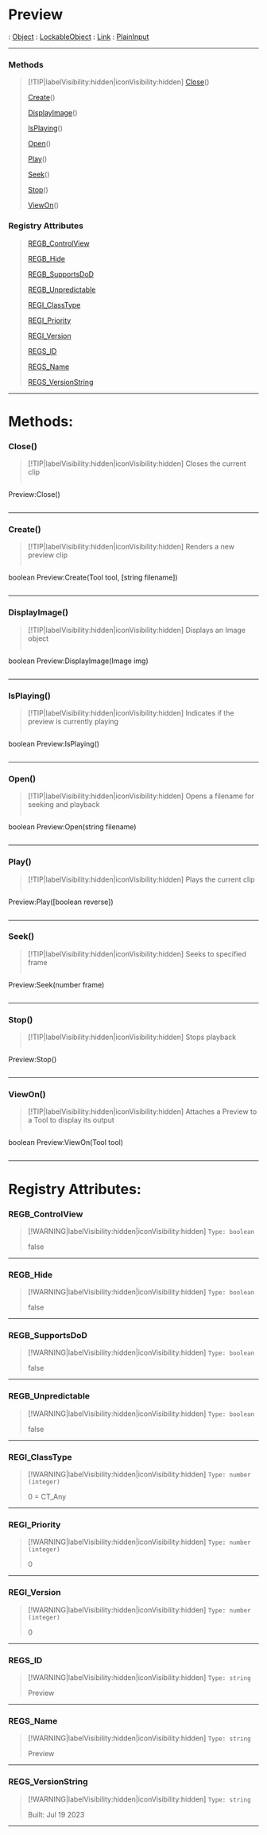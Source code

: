 # Preview
 : [Object](Object.md) : [LockableObject](LockableObject.md) : [Link](Link.md) : [PlainInput](PlainInput.md)
___
### Methods  
> [!TIP|labelVisibility:hidden|iconVisibility:hidden]
> [Close](#Close)()
>
> [Create](#Create)()
>
> [DisplayImage](#DisplayImage)()
>
> [IsPlaying](#IsPlaying)()
>
> [Open](#Open)()
>
> [Play](#Play)()
>
> [Seek](#Seek)()
>
> [Stop](#Stop)()
>
> [ViewOn](#ViewOn)()
>
### Registry Attributes
> [REGB_ControlView](#REGB_ControlView)
>
> [REGB_Hide](#REGB_Hide)
>
> [REGB_SupportsDoD](#REGB_SupportsDoD)
>
> [REGB_Unpredictable](#REGB_Unpredictable)
>
> [REGI_ClassType](#REGI_ClassType)
>
> [REGI_Priority](#REGI_Priority)
>
> [REGI_Version](#REGI_Version)
>
> [REGS_ID](#REGS_ID)
>
> [REGS_Name](#REGS_Name)
>
> [REGS_VersionString](#REGS_VersionString)
>
___

# Methods: <!-- {docsify-ignore} -->

### Close()
> [!TIP|labelVisibility:hidden|iconVisibility:hidden]
> Closes the current clip
>
> ```php
 Preview:Close()
> ```
>
___

### Create()
> [!TIP|labelVisibility:hidden|iconVisibility:hidden]
> Renders a new preview clip
>
> ```php
boolean Preview:Create(Tool tool, [string filename])
> ```
>
___

### DisplayImage()
> [!TIP|labelVisibility:hidden|iconVisibility:hidden]
> Displays an Image object
>
> ```php
boolean Preview:DisplayImage(Image img)
> ```
>
___

### IsPlaying()
> [!TIP|labelVisibility:hidden|iconVisibility:hidden]
> Indicates if the preview is currently playing
>
> ```php
boolean Preview:IsPlaying()
> ```
>
___

### Open()
> [!TIP|labelVisibility:hidden|iconVisibility:hidden]
> Opens a filename for seeking and playback
>
> ```php
boolean Preview:Open(string filename)
> ```
>
___

### Play()
> [!TIP|labelVisibility:hidden|iconVisibility:hidden]
> Plays the current clip
>
> ```php
 Preview:Play([boolean reverse])
> ```
>
___

### Seek()
> [!TIP|labelVisibility:hidden|iconVisibility:hidden]
> Seeks to specified frame
>
> ```php
 Preview:Seek(number frame)
> ```
>
___

### Stop()
> [!TIP|labelVisibility:hidden|iconVisibility:hidden]
> Stops playback
>
> ```php
 Preview:Stop()
> ```
>
___

### ViewOn()
> [!TIP|labelVisibility:hidden|iconVisibility:hidden]
> Attaches a Preview to a Tool to display its output
>
> ```php
boolean Preview:ViewOn(Tool tool)
> ```
>
___


# Registry Attributes: <!-- {docsify-ignore} -->

### REGB_ControlView
> [!WARNING|labelVisibility:hidden|iconVisibility:hidden]
> `Type: boolean`
>
> false
>
___

### REGB_Hide
> [!WARNING|labelVisibility:hidden|iconVisibility:hidden]
> `Type: boolean`
>
> false
>
___

### REGB_SupportsDoD
> [!WARNING|labelVisibility:hidden|iconVisibility:hidden]
> `Type: boolean`
>
> false
>
___

### REGB_Unpredictable
> [!WARNING|labelVisibility:hidden|iconVisibility:hidden]
> `Type: boolean`
>
> false
>
___

### REGI_ClassType
> [!WARNING|labelVisibility:hidden|iconVisibility:hidden]
> `Type: number (integer)`
>
> 0 = CT_Any
>
___

### REGI_Priority
> [!WARNING|labelVisibility:hidden|iconVisibility:hidden]
> `Type: number (integer)`
>
> 0
>
___

### REGI_Version
> [!WARNING|labelVisibility:hidden|iconVisibility:hidden]
> `Type: number (integer)`
>
> 0
>
___

### REGS_ID
> [!WARNING|labelVisibility:hidden|iconVisibility:hidden]
> `Type: string`
>
> Preview
>
___

### REGS_Name
> [!WARNING|labelVisibility:hidden|iconVisibility:hidden]
> `Type: string`
>
> Preview
>
___

### REGS_VersionString
> [!WARNING|labelVisibility:hidden|iconVisibility:hidden]
> `Type: string`
>
> Built: Jul 19 2023
>
___


